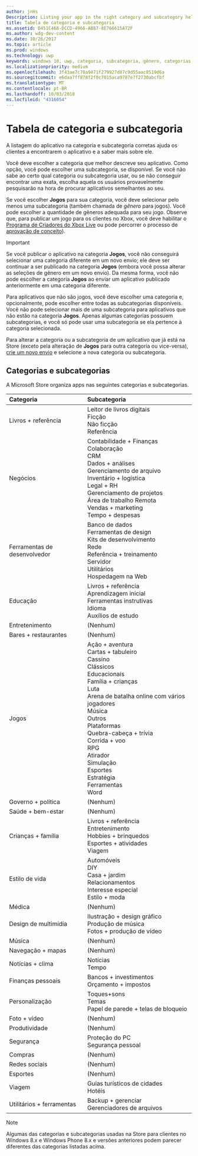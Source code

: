 ```yaml
---
author: jnHs
Description: Listing your app in the right category and subcategory helps customers find your app and understand more about it.
title: Tabela de categoria e subcategoria
ms.assetid: D451C468-DCCD-4966-AB87-8E766615A72F
ms.author: wdg-dev-content
ms.date: 10/26/2017
ms.topic: article
ms.prod: windows
ms.technology: uwp
keywords: windows 10, uwp, categoria, subcategoria, gênero, categorias, gêneros
ms.localizationpriority: medium
ms.openlocfilehash: 3f43ae7c70a9471f279927d87c9d55aac8519d6a
ms.sourcegitcommit: e6daa7ff878f2f0c7015aca9787e7f2730abcfbf
ms.translationtype: MT
ms.contentlocale: pt-BR
ms.lasthandoff: 10/03/2018
ms.locfileid: "4316054"
---
```

# <a name="category-and-subcategory-table"></a>Tabela de categoria e subcategoria


A listagem do aplicativo na categoria e subcategoria corretas ajuda os clientes a encontrarem o aplicativo e a saber mais sobre ele.

Você deve escolher a categoria que melhor descreve seu aplicativo. Como opção, você pode escolher uma subcategoria, se disponível. Se você não sabe ao certo qual categoria ou subcategoria usar, ou se não conseguir encontrar uma exata, escolha aquela os usuários provavelmente pesquisarão na hora de procurar aplicativos semelhantes ao seu.

Se você escolher **Jogos** para sua categoria, você deve selecionar pelo menos uma subcategoria (também chamada de *gênero* para jogos). Você pode escolher a quantidade de gêneros adequada para seu jogo. Observe que, para publicar um jogo para os clientes no Xbox, você deve habilitar o [Programa de Criadores do Xbox Live](../xbox-live/get-started-with-creators/get-started-with-xbox-live-creators.md) ou pode percorrer o processo de [aprovação de conceito](../gaming/concept-approval.md)). 

> [!IMPORTANT] 
> Se você publicar o aplicativo na categoria **Jogos**, você não conseguirá selecionar uma categoria diferente em um novo envio; ele deve ser continuar a ser publicado na categoria **Jogos** (embora você possa alterar as seleções de gênero em um novo envio). Da mesma forma, você não pode escolher a categoria **Jogos** ao enviar um aplicativo publicado anteriormente em uma categoria diferente.

Para aplicativos que não são jogos, você deve escolher uma categoria e, opcionalmente, pode escolher entre todas as subcategorias disponíveis. Você não pode selecionar mais de uma subcategoria para aplicativos que não estão na categoria **Jogos**. Apenas algumas categorias possuem subcategorias, e você só pode usar uma subcategoria se ela pertence à categoria selecionada.

Para alterar a categoria ou a subcategoria de um aplicativo que já está na Store (exceto pela alteração de **Jogos** para outra categoria ou vice-versa), [crie um novo envio](app-submissions.md) e selecione a nova categoria ou subcategoria.

## <a name="categories-and-subcategories"></a>Categorias e subcategorias

A Microsoft Store organiza apps nas seguintes categorias e subcategorias.

<table>
    <thead>
    <tr class="header">
    <th align="left">Categoria</th>
    <th align="left">Subcategoria</th>
    </tr>
    </thead>
    <tbody>
<tr>
    <td>Livros + referência</td>
    <td>Leitor de livros digitais <br> Ficção <br> Não ficção <br> Referência</td>
  </tr>
  <tr>
    <td>Negócios</td>
    <td>Contabilidade + Finanças <br> Colaboração <br> CRM <br> Dados + análises <br> Gerenciamento de arquivo <br> Inventário + logística <br> Legal + RH <br> Gerenciamento de projetos <br> Área de trabalho Remota <br> Vendas + marketing <br> Tempo + despesas</td>
  </tr>
  <tr>
    <td>Ferramentas de desenvolvedor</td>
    <td>Banco de dados <br> Ferramentas de design <br> Kits de desenvolvimento <br> Rede <br> Referência + treinamento <br> Servidor <br> Utilitários <br> Hospedagem na Web</td>
  </tr>
  <tr>
    <td>Educação</td>
    <td>Livros + referência <br> Aprendizagem inicial <br> Ferramentas instrutivas <br> Idioma <br> Auxílios de estudo</td>
  </tr>
  <tr>
    <td>Entretenimento</td>
    <td>(Nenhum)</td>
  </tr>
  <tr>
    <td>Bares + restaurantes</td>
    <td>(Nenhum)</td>
  </tr>
  <tr>
    <td>Jogos</td>
    <td>Ação + aventura <br> Cartas + tabuleiro <br> Cassino <br> Clássicos <br> Educacionais <br> Família + crianças <br> Luta <br> Arena de batalha online com vários jogadores <br> Música <br> Outros <br> Plataformas <br> Quebra-cabeça + trívia <br> Corrida + voo <br> RPG <br> Atirador <br> Simulação <br> Esportes <br> Estratégia <br> Ferramentas <br> Word</td>
  </tr>
  <tr>
    <td>Governo + política</td>
    <td>(Nenhum)</td>
  </tr>
  <tr>
    <td>Saúde + bem-estar</td>
    <td>(Nenhum)</td>
  </tr>
  <tr>
    <td>Crianças + família</td>
    <td>Livros + referência <br> Entretenimento <br> Hobbies + brinquedos <br> Esportes + atividades <br> Viagem</td>
  </tr>
  <tr>
    <td>Estilo de vida</td>
    <td>Automóveis <br> DIY <br> Casa + jardim <br> Relacionamentos <br> Interesse especial <br> Estilo + moda</td>
  </tr>
  <tr>
    <td>Médica</td>
    <td>(Nenhum)</td>
  </tr>
  <tr>
    <td>Design de multimídia</td>
    <td>Ilustração + design gráfico <br> Produção de música <br> Fotos + produção de vídeo</td>
  </tr>
  <tr>
    <td>Música</td>
    <td>(Nenhum)</td>
  </tr>
  <tr>
    <td>Navegação + mapas</td>
    <td>(Nenhum)</td>
  </tr>
  <tr>
    <td>Notícias + clima</td>
    <td>Notícias <br> Tempo</td>
  </tr>
  <tr>
    <td>Finanças pessoais</td>
    <td>Bancos + investimentos <br> Orçamento + impostos</td>
  </tr>
  <tr>
    <td>Personalização</td>
    <td>Toques+sons <br> Temas <br> Papel de parede + telas de bloqueio</td>
  </tr>
  <tr>
    <td>Foto + vídeo</td>
    <td>(Nenhum)</td>
  </tr>
  <tr>
    <td>Produtividade</td>
    <td>(Nenhum)</td>
  </tr>
  <tr>
    <td>Segurança</td>
    <td>Proteção do PC <br> Segurança pessoal</td>
  </tr>
  <tr>
    <td>Compras</td>
    <td>(Nenhum)</td>
  </tr>
  <tr>
    <td>Redes sociais</td>
    <td>(Nenhum)</td>
  </tr>
  <tr>
    <td>Esportes</td>
    <td>(Nenhum)</td>
  </tr>
  <tr>
    <td>Viagem</td>
    <td>Guias turísticos de cidades <br>Hotéis</td>
  </tr>
  <tr>
    <td>Utilitários + ferramentas</td>
    <td>Backup + gerenciar <br> Gerenciadores de arquivos</td>
  </tr>
</tbody>
</table>


<!--
| Category                    | Subcategory                                       |
|-----------------------------|---------------------------------------------------|
| Books + reference           | E-reader <br> Fiction <br> Nonfiction <br> Reference |
| Business                    | Accounting + finance <br> Collaboration <br> CRM <br> Data + analytics <br> File management <br> Inventory + logistics <br> Legal + HR <br> Project management <br> Remote desktop <br> Sales + marketing <br> Time + expenses |
| Developer tools             | Database <br> Design tools <br> Development kits <br> Networking <br> Reference + training <br> Servers <br> Utilities <br> Web hosting |
| Education                   | Books + reference <br> Early learning <br> Instructional tools <br> Language <br> Study aids |
| Entertainment               | (None)                                            |
| Food + dining               | (None)                                            |
| Games                       | Action + adventure <br> Card + board <br> Casino <br> Classics <br> Educational <br> Family + kids <br> Fighting <br> Multi-Player Online Battle Arena <br> Music <br> Other <br> Platformer <br> Puzzle + trivia <br> Racing + flying <br> Role playing <br> Shooter <br> Simulation <br> Sports <br> Strategy <br> Tools <br> Word |
| Government + politics       | (None)                                            |
| Health + fitness            | (None)                                            |
| Kids + family               | Books + reference <br> Entertainment <br> Hobbies + toys <br> Sports + activities <br> Travel |
| Lifestyle                   | Automotive <br> DIY <br> Home + garden <br> Relationships <br> Special interest <br> Style + fashion |
| Medical                     | (None)                                            |
| Multimedia design           | Illustration + graphic design <br> Music production <br> Photo + video production |
| Music                       | (None)                                            |
| Navigation + maps           | (None)                                            |
| News + weather              | News <br> Weather                                 |
| Personal finance            | Banking + investments <br> Budgeting + taxes      |
| Personalization             | Ringtones + sounds <br> Themes <br> Wallpaper + lock screens |
| Photo + video               | (None)                                            |
| Productivity                | (None)                                            |
| Security                    | PC protection <br> Personal security              |
| Shopping                    | (None)                                            |
| Social                      | (None)                                            |
| Sports                      | (None)                                            |
| Travel                      | City guides <br> Hotels                           |
| Utilities + tools           | Backup + manage <br> File managers                |
-->

> [!NOTE] 
> Algumas das categorias e subcategorias usadas na Store para clientes no Windows 8.x e Windows Phone 8.x e versões anteriores podem parecer diferentes das categorias listadas acima. 

